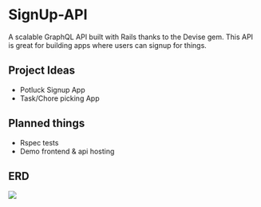<h1>SignUp-API</h1>
<p>A scalable GraphQL API built with Rails thanks to the Devise gem. This API is great for building apps where users can signup for things.</p>

<h2>Project Ideas</h2>
<ul>
<li>Potluck Signup App</li>
<li>Task/Chore picking App</li>
</ul>

<h2>Planned things</h2>
<ul>
<li>Rspec tests</li>
<li>Demo frontend & api hosting</li>
</ul>



<h2>ERD</h2>
<img src="https://i.imgur.com/HXKNtaD.png"></img>